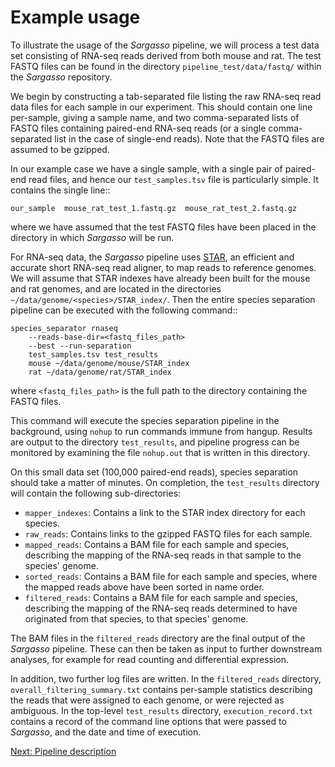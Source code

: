 Example usage
=============

To illustrate the usage of the *Sargasso* pipeline, we will process a test data set consisting of RNA-seq reads derived from both mouse and rat. The test FASTQ files can be found in the directory ``pipeline_test/data/fastq/`` within the *Sargasso* repository.

We begin by constructing a tab-separated file listing the raw RNA-seq read data files for each sample in our experiment. This should contain one line per-sample, giving a sample name, and two comma-separated lists of FASTQ files containing paired-end RNA-seq reads (or a single comma-separated list in the case of single-end reads). Note that the FASTQ files are assumed to be gzipped.

In our example case we have a single sample, with a single pair of paired-end read files, and hence our ``test_samples.tsv`` file is particularly simple. It contains the single line::

    our_sample  mouse_rat_test_1.fastq.gz  mouse_rat_test_2.fastq.gz

where we have assumed that the test FASTQ files have been placed in the directory in which *Sargasso* will be run.

For RNA-seq data, the *Sargasso* pipeline uses [STAR](references.md), an efficient and accurate short RNA-seq read aligner, to map reads to reference genomes. We will assume that STAR indexes have already been built for the mouse and rat genomes, and are located in the directories ``~/data/genome/<species>/STAR_index/``. Then the entire species separation pipeline can be executed with the following command::

    species_separator rnaseq
        --reads-base-dir=<fastq_files_path> 
        --best --run-separation 
        test_samples.tsv test_results
        mouse ~/data/genome/mouse/STAR_index
        rat ~/data/genome/rat/STAR_index

where ``<fastq_files_path>`` is the full path to the directory containing the FASTQ files.

This command will execute the species separation pipeline in the background, using ``nohup`` to run commands immune from hangup. Results are output to the directory ``test_results``, and pipeline progress can be monitored by examining the file ``nohup.out`` that is written in this directory.

On this small data set (100,000 paired-end reads), species separation should take a matter of minutes. On completion, the ``test_results`` directory will contain the following sub-directories:

* ``mapper_indexes``: Contains a link to the STAR index directory for each species.
* ``raw_reads``: Contains links to the gzipped FASTQ files for each sample.
* ``mapped_reads``: Contains a BAM file for each sample and species, describing the mapping of the RNA-seq reads in that sample to the species' genome.
* ``sorted_reads``: Contains a BAM file for each sample and species, where the mapped reads above have been sorted in name order.
* ``filtered_reads``: Contains a BAM file for each sample and species, describing the mapping of the RNA-seq reads determined to have originated from that species, to that species' genome.

The BAM files in the ``filtered_reads`` directory are the final output of the *Sargasso* pipeline. These can then be taken as input to further downstream analyses, for example for read counting and differential expression.

In addition, two further log files are written. In the ``filtered_reads`` directory, ``overall_filtering_summary.txt`` contains per-sample statistics describing the reads that were assigned to each genome, or were rejected as ambiguous. In the top-level ``test_results`` directory, ``execution_record.txt`` contains a record of the command line options that were passed to *Sargasso*, and the date and time of execution.

[Next: Pipeline description](pipeline.md)
